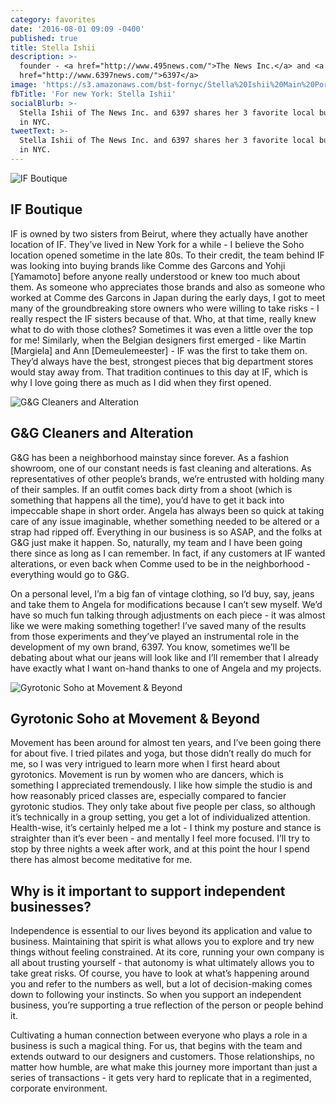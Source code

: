 ```yaml
---
category: favorites
date: '2016-08-01 09:09 -0400'
published: true
title: Stella Ishii
description: >-
  founder - <a href="http://www.495news.com/">The News Inc.</a> and <a
  href="http://www.6397news.com/">6397</a>
image: 'https://s3.amazonaws.com/bst-fornyc/Stella%20Ishii%20Main%20Portrait.jpg'
fbTitle: 'For new York: Stella Ishii'
socialBlurb: >-
  Stella Ishii of The News Inc. and 6397 shares her 3 favorite local businesses
  in NYC.
tweetText: >-
  Stella Ishii of The News Inc. and 6397 shares her 3 favorite local businesses
  in NYC.
---
```

![IF Boutique](https://s3.amazonaws.com/bst-fornyc/Stella%20Ishii%20IF.jpg)
## IF Boutique
IF is owned by two sisters from Beirut, where they actually have another location of IF. They’ve lived in New York for a while - I believe the Soho location opened sometime in the late 80s. To their credit, the team behind IF was looking into buying brands like Comme des Garcons and Yohji [Yamamoto] before anyone really understood or knew too much about them. As someone who appreciates those brands and also as someone who worked at Comme des Garcons in Japan during the early days, I got to meet many of the groundbreaking store owners who were willing to take risks - I really respect the IF sisters because of that. Who, at that time, really knew what to do with those clothes? Sometimes it was even a little over the top for me! Similarly, when the Belgian designers first emerged - like Martin [Margiela] and Ann [Demeulemeester] - IF was the first to take them on. They’d always have the best, strongest pieces that big department stores would stay away from. That tradition continues to this day at IF, which is why I love going there as much as I did when they first opened. 

![G&G Cleaners and Alteration](https://s3.amazonaws.com/bst-fornyc/Stella%20Ishii%20G%20and%20G%20Cleaners.jpg)
## G&G Cleaners and Alteration
G&G has been a neighborhood mainstay since forever. As a fashion showroom, one of our constant needs is fast cleaning and alterations. As representatives of other people’s brands, we’re entrusted with holding many of their samples. If an outfit comes back dirty from a shoot (which is something that happens all the time), you’d have to get it back into impeccable shape in short order. Angela has always been so quick at taking care of any issue imaginable, whether something needed to be altered or a strap had ripped off. Everything in our business is so ASAP, and the folks at G&G just make it happen. So, naturally, my team and I have been going there since as long as I can remember. In fact, if any customers at IF wanted alterations, or even back when Comme used to be in the neighborhood - everything would go to G&G.

On a personal level, I’m a big fan of vintage clothing, so I’d buy, say, jeans and take them to Angela for modifications because I can’t sew myself. We’d have so much fun talking through adjustments on each piece - it was almost like we were making something together! I’ve saved many of the results from those experiments and they’ve played an instrumental role in the development of my own brand, 6397. You know, sometimes we’ll be debating about what our jeans will look like and I’ll remember that I already have exactly what I want on-hand thanks to one of Angela and my projects.

![Gyrotonic Soho at Movement & Beyond](https://s3.amazonaws.com/bst-fornyc/Stella%20Ishii%20Gyrotonic%20Soho.jpg)
## Gyrotonic Soho at Movement & Beyond
Movement has been around for almost ten years, and I’ve been going there for about five. I tried pilates and yoga, but those didn’t really do much for me, so I was very intrigued to learn more when I first heard about gyrotonics. Movement is run by women who are dancers, which is something I appreciated tremendously. I like how simple the studio is and how reasonably priced classes are, especially compared to fancier gyrotonic studios. They only take about five people per class, so although it’s technically in a group setting, you get a lot of individualized attention. Health-wise, it’s certainly helped me a lot - I think my posture and stance is straighter than it’s ever been - and mentally I feel more focused. I’ll try to stop by three nights a week after work, and at this point the hour I spend there has almost become meditative for me. 

## Why is it important to support independent businesses?
Independence is essential to our lives beyond its application and value to business. Maintaining that spirit is what allows you to explore and try new things without feeling constrained. At its core, running your own company is all about trusting yourself - that autonomy is what ultimately allows you to take great risks. Of course, you have to look at what’s happening around you and refer to the numbers as well, but a lot of decision-making comes down to following your instincts. So when you support an independent business, you’re supporting a true reflection of the person or people behind it. 

Cultivating a human connection between everyone who plays a role in a business is such a magical thing. For us, that begins with the team and extends outward to our designers and customers. Those relationships, no matter how humble, are what make this journey more important than just a series of transactions - it gets very hard to replicate that in a regimented, corporate environment.
